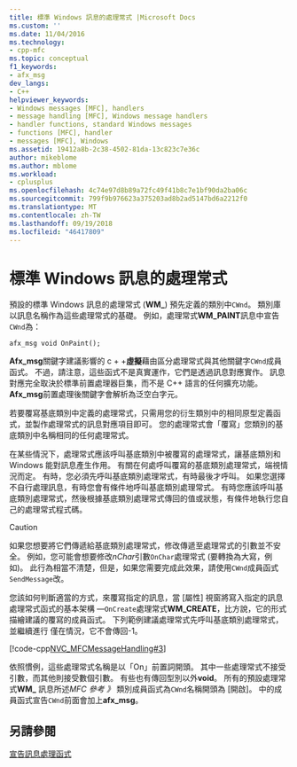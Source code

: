 ```yaml
---
title: 標準 Windows 訊息的處理常式 |Microsoft Docs
ms.custom: ''
ms.date: 11/04/2016
ms.technology:
- cpp-mfc
ms.topic: conceptual
f1_keywords:
- afx_msg
dev_langs:
- C++
helpviewer_keywords:
- Windows messages [MFC], handlers
- message handling [MFC], Windows message handlers
- handler functions, standard Windows messages
- functions [MFC], handler
- messages [MFC], Windows
ms.assetid: 19412a8b-2c38-4502-81da-13c823c7e36c
author: mikeblome
ms.author: mblome
ms.workload:
- cplusplus
ms.openlocfilehash: 4c74e97d8b89a72fc49f41b8c7e1bf90da2ba06c
ms.sourcegitcommit: 799f9b976623a375203ad8b2ad5147bd6a2212f0
ms.translationtype: MT
ms.contentlocale: zh-TW
ms.lasthandoff: 09/19/2018
ms.locfileid: "46417809"
---
```

# <a name="handlers-for-standard-windows-messages"></a>標準 Windows 訊息的處理常式

預設的標準 Windows 訊息的處理常式 (**WM_**) 預先定義的類別中`CWnd`。 類別庫以訊息名稱作為這些處理常式的基礎。 例如，處理常式**WM_PAINT**訊息中宣告`CWnd`為：

`afx_msg void OnPaint();`

**Afx_msg**關鍵字建議影響的 c + +**虛擬**藉由區分處理常式與其他關鍵字`CWnd`成員函式。 不過，請注意，這些函式不是真實運作，它們是透過訊息對應實作。 訊息對應完全取決於標準前置處理器巨集，而不是 C++ 語言的任何擴充功能。 **Afx_msg**前置處理後關鍵字會解析為泛空白字元。

若要覆寫基底類別中定義的處理常式，只需用您的衍生類別中的相同原型定義函式，並製作處理常式的訊息對應項目即可。 您的處理常式會「覆寫」您類別的基底類別中名稱相同的任何處理常式。

在某些情況下，處理常式應該呼叫基底類別中被覆寫的處理常式，讓基底類別和 Windows 能對訊息產生作用。 有關在何處呼叫覆寫的基底類別處理常式，端視情況而定。 有時，您必須先呼叫基底類別處理常式，有時最後才呼叫。 如果您選擇不自行處理訊息，有時您會有條件地呼叫基底類別處理常式。 有時您應該呼叫基底類別處理常式，然後根據基底類別處理常式傳回的值或狀態，有條件地執行您自己的處理常式程式碼。

> [!CAUTION]
>  如果您想要將它們傳遞給基底類別處理常式，修改傳遞至處理常式的引數並不安全。 例如，您可能會想要修改*nChar*引數`OnChar`處理常式 (要轉換為大寫，例如)。 此行為相當不清楚，但是，如果您需要完成此效果，請使用`CWnd`成員函式`SendMessage`改。

您該如何判斷適當的方式，來覆寫指定的訊息，當 [屬性] 視窗將寫入指定的訊息處理常式函式的基本架構 —`OnCreate`處理常式**WM_CREATE**，比方說，它的形式描繪建議的覆寫的成員函式。 下列範例建議處理常式先呼叫基底類別處理常式，並繼續進行 僅在情況，它不會傳回-1。

[!code-cpp[NVC_MFCMessageHandling#3](../mfc/codesnippet/cpp/handlers-for-standard-windows-messages_1.cpp)]

依照慣例，這些處理常式名稱是以「On」前置詞開頭。 其中一些處理常式不接受引數，而其他則接受數個引數。 有些也有傳回型別以外**void**。 所有的預設處理常式**WM_** 訊息所述*MFC 參考 》* 類別成員函式為`CWnd`名稱開頭為 [開啟]。 中的成員函式宣告`CWnd`前面會加上**afx_msg**。

## <a name="see-also"></a>另請參閱

[宣告訊息處理函式](../mfc/declaring-message-handler-functions.md)
